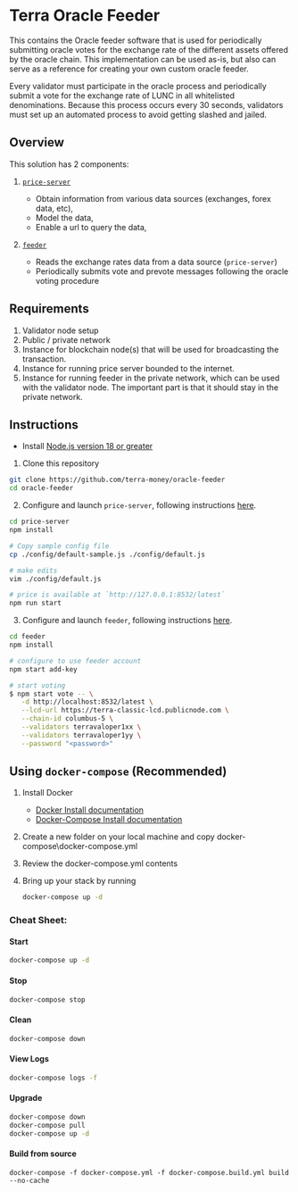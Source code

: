 # Terra Oracle Feeder

This contains the Oracle feeder software that is used for periodically submitting oracle votes for the exchange rate of the different assets offered by the oracle chain. This implementation can be used as-is, but also can serve as a reference for creating your own custom oracle feeder.

Every validator must participate in the oracle process and periodically submit a vote for the exchange rate of LUNC in all whitelisted denominations. Because this process occurs every 30 seconds, validators must set up an automated process to avoid getting slashed and jailed.

## Overview

This solution has 2 components:

1. [`price-server`](price-server/)

   - Obtain information from various data sources (exchanges, forex data, etc),
   - Model the data,
   - Enable a url to query the data,

2. [`feeder`](feeder/)

   - Reads the exchange rates data from a data source (`price-server`)
   - Periodically submits vote and prevote messages following the oracle voting procedure

## Requirements
1. Validator node setup
2. Public / private network 
3. Instance for blockchain node(s) that will be used for broadcasting the transaction.
4. Instance for running price server bounded to the internet.
5. Instance for running feeder in the private network, which can be used with the validator node. The important part is that it should stay in the private network.

## Instructions

- Install [Node.js version 18 or greater](https://nodejs.org/)

1. Clone this repository

```sh
git clone https://github.com/terra-money/oracle-feeder
cd oracle-feeder
```

2. Configure and launch `price-server`, following instructions [here](price-server/).

```sh
cd price-server
npm install

# Copy sample config file
cp ./config/default-sample.js ./config/default.js

# make edits
vim ./config/default.js

# price is available at `http://127.0.0.1:8532/latest`
npm run start
```

3. Configure and launch `feeder`, following instructions [here](feeder/).

```sh
cd feeder
npm install

# configure to use feeder account
npm start add-key

# start voting
$ npm start vote -- \
   -d http://localhost:8532/latest \
   --lcd-url https://terra-classic-lcd.publicnode.com \
   --chain-id columbus-5 \
   --validators terravaloper1xx \
   --validators terravaloper1yy \
   --password "<password>"
```

## Using `docker-compose` (Recommended)

1. Install Docker

	- [Docker Install documentation](https://docs.docker.com/install/)
	- [Docker-Compose Install documentation](https://docs.docker.com/compose/install/)

2. Create a new folder on your local machine and copy docker-compose\docker-compose.yml

3. Review the docker-compose.yml contents

4. Bring up your stack by running

	```bash
	docker-compose up -d
	```

### Cheat Sheet:

#### Start

```bash
docker-compose up -d
```

#### Stop

```bash
docker-compose stop
```

#### Clean

```bash
docker-compose down
```

#### View Logs

```bash
docker-compose logs -f
```

#### Upgrade

```bash
docker-compose down
docker-compose pull
docker-compose up -d
```

#### Build from source

```
docker-compose -f docker-compose.yml -f docker-compose.build.yml build --no-cache
```
